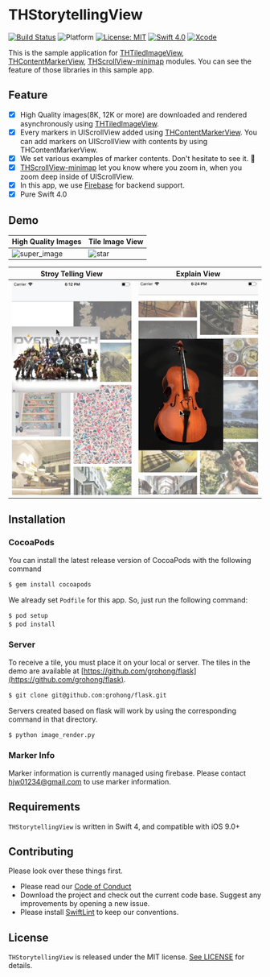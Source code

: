 #  THStorytellingView

[![Build Status](https://travis-ci.org/TileImageTeamiOS/THStorytellingView.svg?branch=master)](https://travis-ci.org/TileImageTeamiOS/THStorytellingView)
![Platform](https://img.shields.io/badge/platform-ios-lightgrey.svg)
[![License: MIT](https://img.shields.io/badge/License-MIT-blue.svg?style=flat)](https://github.com/younatics/YNDropDownMenu/blob/master/LICENSE)
[![Swift 4.0](https://img.shields.io/badge/Swift-4.0-%23FB613C.svg)](https://developer.apple.com/swift/)
<a href="https://developer.apple.com/xcode">
  <img src="https://img.shields.io/badge/Xcode-9-blue.svg"
      alt="Xcode">
</a>

This is the sample application for [THTiledImageView](https://github.com/TileImageTeamiOS/THTiledImageView.git), [THContentMarkerView](https://github.com/TileImageTeamiOS/THContentMarkerView),
 [THScrollView-minimap](https://github.com/TileImageTeamiOS/THScrollView-minimap.git) modules. You can see the feature of those libraries in this sample app.


## Feature
- [x] High Quality images(8K, 12K or more) are downloaded and rendered asynchronously using [THTiledImageView](https://github.com/TileImageTeamiOS/THTiledImageView.git).
- [x] Every markers in UIScrollView added using [THContentMarkerView](https://github.com/TileImageTeamiOS/THContentMarkerView). You can add markers on UIScrollView with contents by using THContentMarkerView.
- [x] We set various examples of marker contents. Don't hesitate to see it. 🧐
- [x] [THScrollView-minimap](https://github.com/TileImageTeamiOS/THScrollView-minimap.git) let you know where you zoom in, when you zoom deep inside of UIScrollView.
- [x] In this app, we use [Firebase](https://firebase.google.com) for backend support.
- [x] Pure Swift 4.0

## Demo

| High Quality Images |Tile Image View|
|--------|--------|
|![super_image](images/super_image.gif) |![star](images/star.gif) |

| Stroy Telling View|Explain View|
|--------|--------|
|![marker](images/marker.gif) |![explain](images/explain.gif) |

## Installation

### CocoaPods

You can install the latest release version of CocoaPods with the following command

```bash
$ gem install cocoapods
```

We already set `Podfile` for this app. So, just run the following command:

```bash
$ pod setup
$ pod install
```

### Server



To receive a tile, you must place it on your local or server. The tiles in the demo are available at [https://github.com/grohong/flask](https://github.com/grohong/flask).

```bash
$ git clone git@github.com:grohong/flask.git
```

Servers created based on flask will work by using the corresponding command in that directory.

```bash
$ python image_render.py
```

### Marker Info

Marker information is currently managed using firebase. Please contact [hjw01234@gmail.com](mailto:hjw01234@gmail.com) to use marker information.

## Requirements

`THStorytellingView` is written in Swift 4, and compatible with iOS 9.0+

## Contributing

Please look over these things first.
- Please read our [Code of Conduct](https://github.com/TileImageTeamiOS/THStorytellingView/blob/master/Code_of_Conduct.md)
- Download the project and check out the current code base. Suggest any improvements by opening a new issue.
- Please install [SwiftLint](https://github.com/realm/SwiftLint) to keep our conventions.

## License

`THStorytellingView` is released under the MIT license. [See LICENSE](https://github.com/TileImageTeamiOS/THStorytellingView/blob/master/LICENSE) for details.
